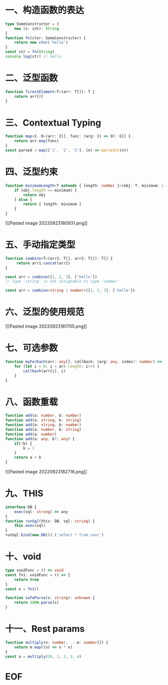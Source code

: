 # 一、构造函数的表达

```ts
type SomeConstructor = {
	new (s: int): String
}
function fn(ctor: SomeConstructor) {
	return new ctor('hello')
}
const str = fn(String)
console.log(str) // hello
```


# 二、泛型函数

```ts
function firestElement<T>(arr: T[]): T {
	return arr[0]
}
```


# 三、Contextual Typing

```ts
function map<I, O>(arr: I[], func: (arg: I) => O): O[] {
	return arr.map(func)
}
const parsed = map(['1', '2', '3'], (n) => parseInt(n))
```


# 四、泛型约束

```ts
function minimumLength<T extends { length: number }>(obj: T, minimum: number): T {
	if (obj.length >= minimum) {
		return obj
	} else {
		return { length: minimum }
	}
}
```
![[Pasted image 20220923180931.png]]


# 五、手动指定类型

```ts
function combine<T>(arr1: T[], arr2: T[]): T[] {
	 return arr1.concat(arr2)
}

const arr = combine([1, 2, 3], ['hello'])
// Type 'string' is not assignable to type 'number'

const arr = combine<string | number>([1, 2, 3], ['hello'])
```


# 六、泛型的使用规范

![[Pasted image 20220923181705.png]]


# 七、可选参数

```ts
function myForEach(arr: any[], callback: (arg: any, index?: number) => void): void {
	for (let i = 0; i < arr.length; i++) {
		callback(arr[i], i)
	}
}
```


# 八、函数重载

```ts
function add(a: number, b: number)
function add(a: string, b: string)
function add(a: string, b: number)
function add(a: number, b: string)
function add(a: number)
function add(a: any, b?: any) {
	if(!b) {
		b = 1
	}
	return a + b
}
```

![[Pasted image 20220923182716.png]]


# 九、THIS

```ts
interface DB {
	exec(sql: string) => any
}
function runSql(this: DB, sql: string) {
	this.exec(sql)
}
runSql.bind(new DB()).('select * from user')
```


# 十、void

```ts
type voidFunc = () => void
const fn1: voidFunc = () => {
	return true
}
const x = fn1()
```


```ts
function safeParse(s: string): unknown {
	return JSON.parse(s)
}
```


# 十一、Rest params

```ts
function multiply(n: number, ...m: number[]) {
	return m.map((x) => n * x)
}
const a = multiply(10, 1, 2, 3, 4)
```



# EOF